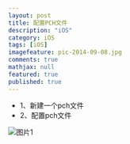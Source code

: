 ```yaml
---
layout: post
title: 配置PCH文件
description: "iOS"
category: iOS
tags: [iOS]
imagefeature: pic-2014-09-08.jpg
comments: true
mathjax: null
featured: true
published: true
---
```



- 1、新建一个pch文件
- 2、配置pch文件

![图片1](http://note.youdao.com/yws/res/208/855F2A26004845D6ABA98E3D4BD048A5)